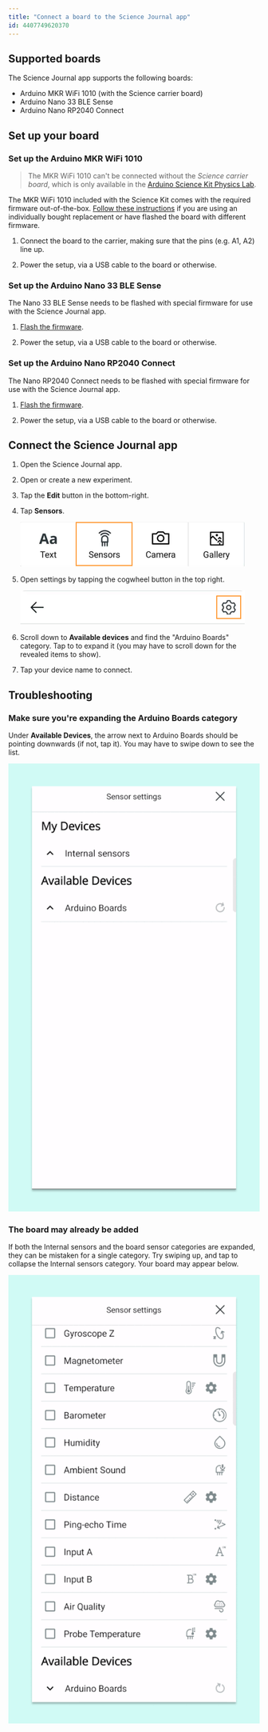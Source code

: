```yaml
---
title: "Connect a board to the Science Journal app"
id: 4407749620370
---
```


## Supported boards

The Science Journal app supports the following boards:

- Arduino MKR WiFi 1010 (with the Science carrier board)
- Arduino Nano 33 BLE Sense
- Arduino Nano RP2040 Connect

## Set up your board

### Set up the Arduino MKR WiFi 1010

> The MKR WiFi 1010 can't be connected without the _Science carrier board_, which is only available in the [Arduino Science Kit Physics Lab](https://store.arduino.cc/products/arduino-science-kit-physics-lab).

The MKR WiFi 1010 included with the Science Kit comes with the required firmware out-of-the-box. [Follow these instructions](https://support.arduino.cc/hc/en-us/articles/4408029337746) if you are using an individually bought replacement or have flashed the board with different firmware.

1. Connect the board to the carrier, making sure that the pins (e.g. A1, A2) line up.

2. Power the setup, via a USB cable to the board or otherwise.

### Set up the Arduino Nano 33 BLE Sense

The Nano 33 BLE Sense needs to be flashed with special firmware for use with the Science Journal app.

1. [Flash the firmware](https://support.arduino.cc/hc/en-us/articles/4408029337746).

2. Power the setup, via a USB cable to the board or otherwise.

### Set up the Arduino Nano RP2040 Connect

The Nano RP2040 Connect needs to be flashed with special firmware for use with the Science Journal app.

1. [Flash the firmware](https://support.arduino.cc/hc/en-us/articles/4408029337746).

2. Power the setup, via a USB cable to the board or otherwise.

## Connect the Science Journal app

1. Open the Science Journal app.

2. Open or create a new experiment.

3. Tap the **Edit** button in the bottom-right.

4. Tap **Sensors**.

   ![The Sensors button in Science Journal.](img/sj-v2-button-sensors.png)

5. Open settings by tapping the cogwheel button in the top right.

   ![The settings button in Science Journal.](img/sj-v2-button-cogwheel.png)

6. Scroll down to **Available devices** and find the "Arduino Boards" category. Tap to to expand it (you may have to scroll down for the revealed items to show).

7. Tap your device name to connect.

## Troubleshooting

### Make sure you're expanding the Arduino Boards category

Under **Available Devices**, the arrow next to Arduino Boards should be pointing downwards (if not, tap it). You may have to swipe down to see the list.

![Finding the device in the 'Arduino boards' category.](img/SJ-v2-missing-board-expand.gif)

### The board may already be added

If both the Internal sensors and the board sensor categories are expanded, they can be mistaken for a single category. Try swiping up, and tap to collapse the Internal sensors category. Your board may appear below.

![Finding the added device.](img/SJ-v2-missing-board-middle.gif)
